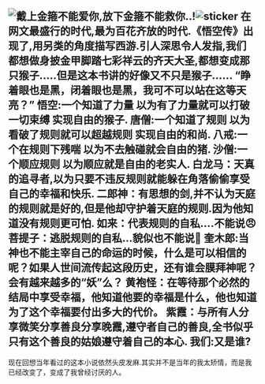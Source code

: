 ![戴上金箍不能爱你,放下金箍不能救你..!](https://om.firekylin.tk/ODssk3/blog/pic/%E6%82%9F%E7%A9%BA%E4%BC%A0.webp)![sticker](aru/59)
在网文最盛行的时代,最为百花齐放的时代.《悟空传》出现了,用另类的角度描写西游.引人深思令人发指,我们都想做身披金甲脚踏七彩祥云的齐天大圣,都想变成那只猴子.....但是这本书讲的好像又不只是猴子......
“睁着眼也是黑，闭着眼也是黑，我可不可以站在这等天亮？”
悟空:一个知道了力量 以为有了力量就可以打破一切束缚 实现自由的猴子.
唐僧:一个知道了规则 以为看破了规则就可以超越规则 实现自由的和尚.
八戒:一个在规则下残喘 以为不去触碰就会自由的猪.
沙僧:一个顺应规则 以为顺应就是自由的老实人.
白龙马：天真的追寻者,以为只要不违反规则就能躲在角落偷偷享受自己的幸福和快乐.
二郎神：有思想的剑,并不认为天庭的规则就是好的,但是他却守护着天庭的规则.因为他知道没有规则更可怕.
如来：代表规则的自私....不能说😠
菩提子：逃脱规则的自私...貌似也不能说🙊
奎木郎:当神也不能主宰自己的命运的时候，什么是可以相信的呢？如果人世间流传起这段历史，还有谁会膜拜神呢？会有越来越多的“妖”么？
黄袍怪：在等待那个必然的结局中享受幸福，他知道他要的幸福是什么，他也知道为了这个幸福要付出多大的代价。
紫霞：与所有人分享微笑分享善良分享晚霞,遵守者自己的善良,全书似乎只有这个善良的姑娘遵守着自己的本心.
我们:又是谁?
------------------
现在回想当年看过的这本小说依然头皮发麻.其实并不是当年的我太矫情，而是我已经改变了，变成了我曾经讨厌的人。